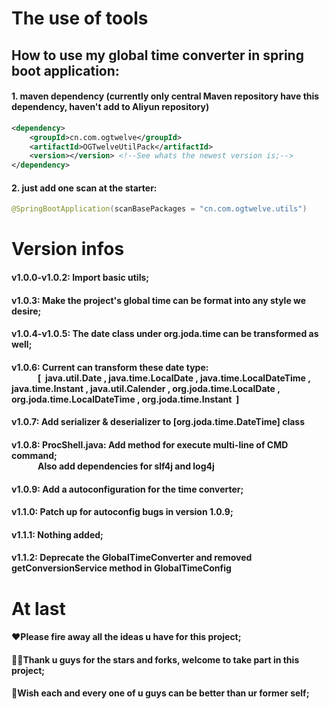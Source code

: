 # The use of tools

<h2>How to use my global time converter in spring boot application:</h2>
<h4>1. maven dependency (currently only central Maven repository have this dependency, haven't add to Aliyun repository)</h4>

```xml
<dependency>
    <groupId>cn.com.ogtwelve</groupId>
    <artifactId>OGTwelveUtilPack</artifactId>
    <version></version> <!--See whats the newest version is;-->
</dependency>
```
<h4>2. just add one scan at the starter:</h4>

```java
@SpringBootApplication(scanBasePackages = "cn.com.ogtwelve.utils")
```

# Version infos

<h4> v1.0.0-v1.0.2: Import basic utils;</h4>

<h4> v1.0.3: Make the project's global time can be format into any style we desire;</h4>

<h4> v1.0.4-v1.0.5: The date class under org.joda.time can be transformed as well;</h4>

<h4> v1.0.6: Current can transform these date type: <br/>
	&emsp;&emsp;&emsp;[&nbsp; java.util.Date , java.time.LocalDate , java.time.LocalDateTime , java.time.Instant , java.util.Calender , org.joda.time.LocalDate , &emsp;&emsp;&emsp;org.joda.time.LocalDateTime , org.joda.time.Instant &nbsp;]</h4>
	
<h4> v1.0.7: Add serializer & deserializer to [org.joda.time.DateTime] class</h4>

<h4> v1.0.8: ProcShell.java: Add method for execute multi-line of CMD command; <br/>
	&emsp;&emsp;&emsp;Also add dependencies for slf4j and log4j</h4>
	
<h4> v1.0.9: Add a autoconfiguration for the time converter;</h4>

<h4> v1.1.0: Patch up for autoconfig bugs in version 1.0.9;</h4>

<h4> v1.1.1: Nothing added;</h4>

<h4> v1.1.2: Deprecate the GlobalTimeConverter and removed getConversionService method in GlobalTimeConfig</h4>
	
# At last
<h4>❤️Please fire away all the ideas u have for this project;</h4>
<h4>🙇‍♂️Thank u guys for the stars and forks, welcome to take part in this project;</h4>
<h4>💪Wish each and every one of u guys can be better than ur former self;</h4>
	
